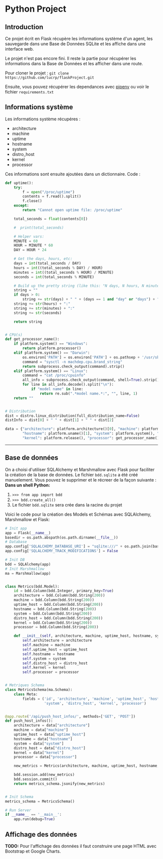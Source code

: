 # Python Project

## Introduction
Ce projet écrit en Flask récupère les informations système d'un agent, les sauvegarde dans une Base de Données SQLite et les affiche dans une interface web.

Le projet n'est pas encore fini. Il reste la partie pour récupérer les informations dans la Base de Données et les afficher dans une route.

Pour cloner le projet : `git clone https://github.com/lucrp/flaskProject.git`

Ensuite, vous pouvez récupérer les dependances avec [pipenv](https://pypi.org/project/pipenv/) ou voir le fichier `requirements.txt`


## Informations système
Les informations système récupéres : 
- architecture 
- machine
- uptime
- hostname 
- system
- distro_host
- kernel
- processor

Ces informations sont ensuite ajoutées dans un dictionnaire. Code :
```python
def uptime():
    try:
        f = open("/proc/uptime")
        contents = f.read().split()
        f.close()
    except:
        return "Cannot open uptime file: /proc/uptime"

    total_seconds = float(contents[0])

    #  print(total_seconds)

    # Helper vars:
    MINUTE = 60
    HOUR = MINUTE * 60
    DAY = HOUR * 24

    # Get the days, hours, etc:
    days = int(total_seconds / DAY)
    hours = int((total_seconds % DAY) / HOUR)
    minutes = int((total_seconds % HOUR) / MINUTE)
    seconds = int(total_seconds % MINUTE)

    # Build up the pretty string (like this: "N days, N hours, N minutes, N seconds")
    string = ""
    if days > 0:
        string += str(days) + " " + (days == 1 and "day" or "days") + ", "
    string += str(hours) + ":"
    string += str(minutes) + ":"
    string += str(seconds)

    return string


# CPU(s)
def get_processor_name():
    if platform.system() == "Windows":
        return platform.processor()
    elif platform.system() == "Darwin":
        os.environ['PATH'] = os.environ['PATH'] + os.pathsep + '/usr/sbin'
        command = "sysctl -n machdep.cpu.brand_string"
        return subprocess.check_output(command).strip()
    elif platform.system() == "Linux":
        command = "cat /proc/cpuinfo"
        all_info = subprocess.check_output(command, shell=True).strip()
        for line in all_info.decode().split("\n"):
            if "model name" in line:
                return re.sub(".*model name.*:", "", line, 1)
    return ""


# Distribution
dist = distro.linux_distribution(full_distribution_name=False)
distInfo = dist[0] + " " + dist[1] + " " + dist[2]

data = {"architecture": platform.architecture()[0], "machine": platform.machine(), "uptime_host": uptime(),
        "hostname": platform.uname()[1], "system": platform.system(), "distro_host": distInfo,
        "kernel": platform.release(), "processor": get_processor_name()}
```
---

## Base de données
On a choisi d'utiliser SQLAlchemy et Marshmallow avec Flask pour faciliter la création de la base de données.
Le fichier `bdd.sqlite` a été créé manuelement. Vous pouvez le supprimer et le récreer de la façon suivante :
**Dans un shell Python:**
1. `>>> from app import bdd`
2. `>>> bdd.create_all()`
3. Le fichier `bdd.sqlite` sera crée dans la racine du projet

Voici le code pour la création des Models et Schémas avec SQLAlchemy, Marshmallow et Flask:
```python
# Init app
app = Flask(__name__)
basedir = os.path.abspath(os.path.dirname(__file__))
# Database
app.config['SQLALCHEMY_DATABASE_URI'] = "sqlite:///" + os.path.join(basedir, 'bdd.sqlite')
app.config['SQLALCHEMY_TRACK_MODIFICATIONS'] = False

# Init DB
bdd = SQLAlchemy(app)
# Init Marshmallow
ma = Marshmallow(app)


class Metrics(bdd.Model):
    id = bdd.Column(bdd.Integer, primary_key=True)
    architecture = bdd.Column(bdd.String(200))
    machine = bdd.Column(bdd.String(200))
    uptime_host = bdd.Column(bdd.String(200))
    hostname = bdd.Column(bdd.String(200))
    system = bdd.Column(bdd.String(200))
    distro_host = bdd.Column(bdd.String(200))
    kernel = bdd.Column(bdd.String(200))
    processor = bdd.Column(bdd.String(200))

    def __init__(self, architecture, machine, uptime_host, hostname, system, distro_host, kernel, processor):
        self.architecture = architecture
        self.machine = machine
        self.uptime_host = uptime_host
        self.hostname = hostname
        self.system = system
        self.distro_host = distro_host
        self.kernel = kernel
        self.processor = processor


# Metriques Schema
class MetricsSchema(ma.Schema):
    class Meta:
        fields = ('id', 'architecture', 'machine', 'uptime_host', 'hostname',
                  'system', 'distro_host', 'kernel', 'processor')


@app.route('/api/push_host_infos/', methods=['GET', 'POST'])
def push_host_infos():
    architecture = data["architecture"]
    machine = data["machine"]
    uptime_host = data["uptime_host"]
    hostname = data["hostname"]
    system = data["system"]
    distro_host = data["distro_host"]
    kernel = data["kernel"]
    processor = data["processor"]

    new_metrics = Metrics(architecture, machine, uptime_host, hostname, system, distro_host, kernel, processor)

    bdd.session.add(new_metrics)
    bdd.session.commit()
    return metrics_schema.jsonify(new_metrics)


# Init Schema
metrics_schema = MetricsSchema()

# Run Server
if __name__ == '__main__':
    app.run(debug=True)

```

## Affichage des données
**TODO:** Pour l'affichage des données il faut construire une page HTML avec Bootstrap et Google Charts. 


